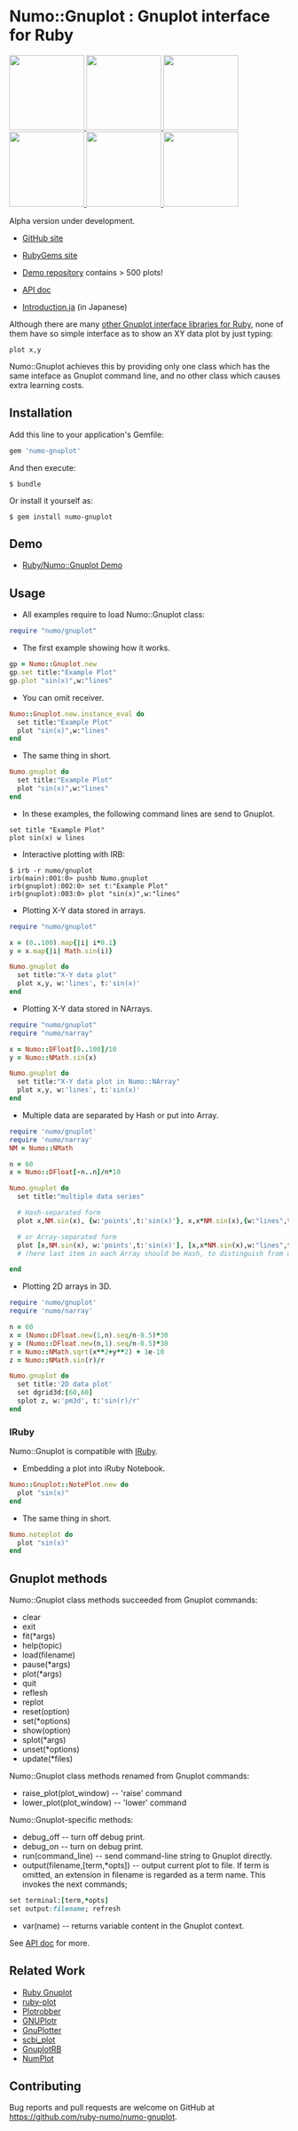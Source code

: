# Numo::Gnuplot : Gnuplot interface for Ruby

<div class="row">
<a href=https://github.com/ruby-numo/numo-gnuplot-demo/blob/master/gnuplot/md/006histograms/README.md>
<img src="https://raw.githubusercontent.com/ruby-numo/numo-gnuplot-demo/master/gnuplot/md/006histograms/image/006.png" height="135" width="135">
</a>
<a href=https://github.com/ruby-numo/numo-gnuplot-demo/blob/master/gnuplot/md/501rainbow/README.md>
<img src="https://raw.githubusercontent.com/ruby-numo/numo-gnuplot-demo/master/gnuplot/md/501rainbow/image/002.png" height="135" width="135">
</a>
<a href=https://github.com/ruby-numo/numo-gnuplot-demo/blob/master/gnuplot/md/603finance/README.md>
<img src="https://raw.githubusercontent.com/ruby-numo/numo-gnuplot-demo/master/gnuplot/md/603finance/image/013.png" height="135" width="135">
</a>
<a href=https://github.com/ruby-numo/numo-gnuplot-demo/blob/master/gnuplot/md/502rgb_variable/README.md>
<img src="https://raw.githubusercontent.com/ruby-numo/numo-gnuplot-demo/master/gnuplot/md/502rgb_variable/image/006.png" height="135" width="135">
</a>
<a href=https://github.com/ruby-numo/numo-gnuplot-demo/blob/master/gnuplot/md/207hidden2/README.md>
<img src="https://raw.githubusercontent.com/ruby-numo/numo-gnuplot-demo/master/gnuplot/md/207hidden2/image/001.png" height="135" width="135">
</a>
<a href=https://github.com/ruby-numo/numo-gnuplot-demo/blob/master/gnuplot/md/905transparent_solids/README.md>
<img src="https://raw.githubusercontent.com/ruby-numo/numo-gnuplot-demo/master/gnuplot/md/905transparent_solids/image/002.png" height="135" width="135">
</a>
</div>

Alpha version under development.

* [GitHub site](https://github.com/ruby-numo/numo-gnuplot)
* [RubyGems site](https://rubygems.org/gems/numo-gnuplot)
* [Demo repository](https://github.com/ruby-numo/numo-gnuplot-demo) contains > 500 plots!

* [API doc](http://www.rubydoc.info/gems/numo-gnuplot/Numo/Gnuplot)
* [Introduction.ja](https://github.com/ruby-numo/numo-gnuplot/wiki/Introduction.ja) (in Japanese)

Although there are many [other Gnuplot interface libraries for Ruby](https://github.com/ruby-numo/numo-gnuplot#related-work),
none of them have so simple interface as to show an XY data plot by just typing:

    plot x,y

Numo::Gnuplot achieves this by providing only one class which has
the same inteface as Gnuplot command line, and no other class which
causes extra learning costs.

## Installation

Add this line to your application's Gemfile:

```ruby
gem 'numo-gnuplot'
```

And then execute:

    $ bundle

Or install it yourself as:

    $ gem install numo-gnuplot

## Demo

* [Ruby/Numo::Gnuplot Demo](https://github.com/ruby-numo/numo-gnuplot-demo)

## Usage

* All examples require to load Numo::Gnuplot class:

```ruby
require "numo/gnuplot"
```

* The first example showing how it works.

```ruby
gp = Numo::Gnuplot.new
gp.set title:"Example Plot"
gp.plot "sin(x)",w:"lines"
```

* You can omit receiver.

```ruby
Numo::Gnuplot.new.instance_eval do
  set title:"Example Plot"
  plot "sin(x)",w:"lines"
end
```

* The same thing in short.

```ruby
Numo.gnuplot do
  set title:"Example Plot"
  plot "sin(x)",w:"lines"
end
```

* In these examples, the following command lines are send to Gnuplot.

```
set title "Example Plot"
plot sin(x) w lines
```

* Interactive plotting with IRB:

```
$ irb -r numo/gnuplot
irb(main):001:0> pushb Numo.gnuplot
irb(gnuplot):002:0> set t:"Example Plot"
irb(gnuplot):003:0> plot "sin(x)",w:"lines"
```

* Plotting X-Y data stored in arrays.

```ruby
require "numo/gnuplot"

x = (0..100).map{|i| i*0.1}
y = x.map{|i| Math.sin(i)}

Numo.gnuplot do
  set title:"X-Y data plot"
  plot x,y, w:'lines', t:'sin(x)'
end
```

* Plotting X-Y data stored in NArrays.

```ruby
require "numo/gnuplot"
require "numo/narray"

x = Numo::DFloat[0..100]/10
y = Numo::NMath.sin(x)

Numo.gnuplot do
  set title:"X-Y data plot in Numo::NArray"
  plot x,y, w:'lines', t:'sin(x)'
end
```

* Multiple data are separated by Hash or put into Array.

```ruby
require 'numo/gnuplot'
require 'numo/narray'
NM = Numo::NMath

n = 60
x = Numo::DFloat[-n..n]/n*10

Numo.gnuplot do
  set title:"multiple data series"

  # Hash-separated form
  plot x,NM.sin(x), {w:'points',t:'sin(x)'}, x,x*NM.sin(x),{w:"lines",t:'x*sin(x)'}

  # or Array-separated form
  plot [x,NM.sin(x), w:'points',t:'sin(x)'], [x,x*NM.sin(x),w:"lines",t:'x*sin(x)']
  # (here last item in each Array should be Hash, to distinguish from data array)

end
```

* Plotting 2D arrays in 3D.

```ruby
require 'numo/gnuplot'
require 'numo/narray'

n = 60
x = (Numo::DFloat.new(1,n).seq/n-0.5)*30
y = (Numo::DFloat.new(n,1).seq/n-0.5)*30
r = Numo::NMath.sqrt(x**2+y**2) + 1e-10
z = Numo::NMath.sin(r)/r

Numo.gnuplot do
  set title:'2D data plot'
  set dgrid3d:[60,60]
  splot z, w:'pm3d', t:'sin(r)/r'
end
```

### IRuby
Numo::Gnuplot is compatible with [IRuby](https://github.com/SciRuby/iruby/).

* Embedding a plot into iRuby Notebook.

```ruby
Numo::Gnuplot::NotePlot.new do
  plot "sin(x)"
end
```

* The same thing in short.

```ruby
Numo.noteplot do
  plot "sin(x)"
end
```

## Gnuplot methods

Numo::Gnuplot class methods succeeded from Gnuplot commands:

* clear
* exit
* fit(*args)
* help(topic)
* load(filename)
* pause(*args)
* plot(*args)
* quit
* reflesh
* replot
* reset(option)
* set(*options)
* show(option)
* splot(*args)
* unset(*options)
* update(*files)

Numo::Gnuplot class methods renamed from Gnuplot commands:

* raise_plot(plot_window) -- 'raise' command
* lower_plot(plot_window) -- 'lower' command

Numo::Gnuplot-specific methods:

* debug_off  -- turn off debug print.
* debug_on  -- turn on debug print.
* run(command_line) -- send command-line string to Gnuplot directly.
* output(filename,[term,*opts]) -- output current plot to file. If term is omitted, an extension in filename is regarded as a term name. This invokes the next commands;
```ruby
set terminal:[term,*opts]
set output:filename; refresh
```
* var(name) -- returns variable content in the Gnuplot context.

See [API doc](http://www.rubydoc.info/gems/numo-gnuplot/Numo/Gnuplot) for more.

## Related Work

* [Ruby Gnuplot](https://github.com/rdp/ruby_gnuplot)
* [ruby-plot](https://github.com/davor/ruby-plot)
* [Plotrobber](https://github.com/elitheeli/plotrobber)
* [GNUPlotr](https://github.com/pbosetti/gnuplotr)
* [GnuPlotter](https://github.com/maasha/gnuplotter)
* [scbi_plot](https://rubygems.org/gems/scbi_plot)
* [GnuplotRB](https://github.com/dilcom/gnuplotrb)
* [NumPlot](https://rubygems.org/gems/numplot)

## Contributing

Bug reports and pull requests are welcome on GitHub at
https://github.com/ruby-numo/numo-gnuplot.
